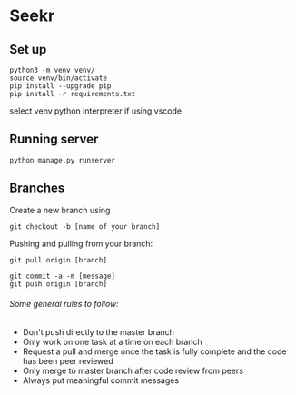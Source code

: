 # Seekr

## Set up
```
python3 -m venv venv/
source venv/bin/activate
pip install --upgrade pip
pip install -r requirements.txt
```
select venv python interpreter if using vscode
## Running server
```
python manage.py runserver
```

## Branches 
Create a new branch using 
```
git checkout -b [name of your branch]
```
Pushing and pulling from your branch: 
```
git pull origin [branch]
```
```
git commit -a -m [message]
git push origin [branch]
```

###### Some general rules to follow: 
- Don't push directly to the master branch 
- Only work on one task at a time on each branch 
- Request a pull and merge once the task is fully complete and the code has been peer reviewed 
- Only merge to master branch after code review from peers 
- Always put meaningful commit messages 